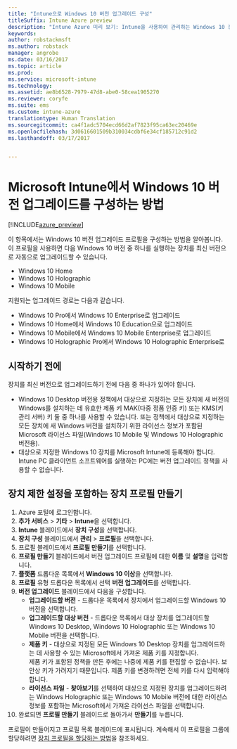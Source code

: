 ```yaml
---
title: "Intune으로 Windows 10 버전 업그레이드 구성"
titleSuffix: Intune Azure preview
description: "Intune Azure 미리 보기: Intune을 사용하여 관리하는 Windows 10 장치를 업그레이드하는 방법을 알아봅니다."
keywords: 
author: robstackmsft
ms.author: robstack
manager: angrobe
ms.date: 03/16/2017
ms.topic: article
ms.prod: 
ms.service: microsoft-intune
ms.technology: 
ms.assetid: ae8b6528-7979-47d8-abe0-58cea1905270
ms.reviewer: coryfe
ms.suite: ems
ms.custom: intune-azure
translationtype: Human Translation
ms.sourcegitcommit: ca4f1adc5704ecd66d2af7823f95ca63ec20469e
ms.openlocfilehash: 3d0616601509b310034cdbf6e34cf185712c91d2
ms.lasthandoff: 03/17/2017


---
```


# <a name="how-to-configure-windows-10-edition-upgrades-in-microsoft-intune"></a>Microsoft Intune에서 Windows 10 버전 업그레이드를 구성하는 방법

[!INCLUDE[azure_preview](../includes/azure_preview.md)]

이 항목에서는 Windows 10 버전 업그레이드 프로필을 구성하는 방법을 알아봅니다. 이 프로필을 사용하면 다음 Windows 10 버전 중 하나를 실행하는 장치를 최신 버전으로 자동으로 업그레이드할 수 있습니다.

- Windows 10 Home
- Windows 10 Holographic
- Windows 10 Mobile


지원되는 업그레이드 경로는 다음과 같습니다.

- Windows 10 Pro에서 Windows 10 Enterprise로 업그레이드
- Windows 10 Home에서 Windows 10 Education으로 업그레이드
- Windows 10 Mobile에서 Windows 10 Mobile Enterprise로 업그레이드
- Windows 10 Holographic Pro에서 Windows 10 Holographic Enterprise로


## <a name="before-you-start"></a>시작하기 전에
장치를 최신 버전으로 업그레이드하기 전에 다음 중 하나가 있어야 합니다.

- Windows 10 Desktop 버전용 정책에서 대상으로 지정하는 모든 장치에 새 버전의 Windows를 설치하는 데 유효한 제품 키 MAK(다중 정품 인증 키) 또는 KMS(키 관리 서버) 키 둘 중 하나를 사용할 수 있습니다. 또는 정책에서 대상으로 지정하는 모든 장치에 새 Windows 버전을 설치하기 위한 라이선스 정보가 포함된 Microsoft 라이선스 파일(Windows 10 Mobile 및 Windows 10 Holographic 버전용).
- 대상으로 지정한 Windows 10 장치를 Microsoft Intune에 등록해야 합니다. Intune PC 클라이언트 소프트웨어를 실행하는 PC에는 버전 업그레이드 정책을 사용할 수 없습니다.

## <a name="create-a-device-profile-containing-device-restriction-settings"></a>장치 제한 설정을 포함하는 장치 프로필 만들기

1. Azure 포털에 로그인합니다.
2. **추가 서비스** > **기타** > **Intune**을 선택합니다.
3. **Intune** 블레이드에서 **장치 구성**을 선택합니다.
2. **장치 구성** 블레이드에서 **관리** > **프로필**을 선택합니다.
3. 프로필 블레이드에서 **프로필 만들기**를 선택합니다.
4. **프로필 만들기** 블레이드에서 버전 업그레이드 프로필에 대한 **이름** 및 **설명**을 입력합니다.
5. **플랫폼** 드롭다운 목록에서 **Windows 10 이상**을 선택합니다.
6. **프로필** 유형 드롭다운 목록에서 선택 **버전 업그레이드**를 선택합니다.
7. **버전 업그레이드** 블레이드에서 다음을 구성합니다.
    - **업그레이드할 버전** - 드롭다운 목록에서 장치에서 업그레이드할 Windows 10 버전을 선택합니다.
    - **업그레이드할 대상 버전** - 드롭다운 목록에서 대상 장치를 업그레이드할 Windows 10 Desktop, Windows 10 Holographic 또는 Windows 10 Mobile 버전을 선택합니다.
    - **제품 키** - 대상으로 지정된 모든 Windows 10 Desktop 장치를 업그레이드하는 데 사용할 수 있는 Microsoft에서 가져온 제품 키를 지정합니다.<br>제품 키가 포함된 정책을 만든 후에는 나중에 제품 키를 편집할 수 없습니다. 보안상 키가 가려지기 때문입니다. 제품 키를 변경하려면 전체 키를 다시 입력해야 합니다.
    - **라이선스 파일** - **찾아보기**를 선택하여 대상으로 지정된 장치를 업그레이드하려는 Windows Holographic 또는 Windows 10 Mobile 버전에 대한 라이선스 정보를 포함하는 Microsoft에서 가져온 라이선스 파일을 선택합니다.
8. 완료되면 **프로필 만들기** 블레이드로 돌아가서 **만들기**를 누릅니다.

프로필이 만들어지고 프로필 목록 블레이드에 표시됩니다.
계속해서 이 프로필을 그룹에 할당하려면 [장치 프로필을 할당하는 방법](how-to-assign-device-profiles.md)을 참조하세요.


